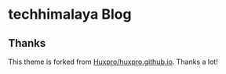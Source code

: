 # techhimalaya Blog

## Thanks

This theme is forked from [Huxpro/huxpro.github.io](https://github.com/Huxpro/huxpro.github.io). Thanks a lot!  